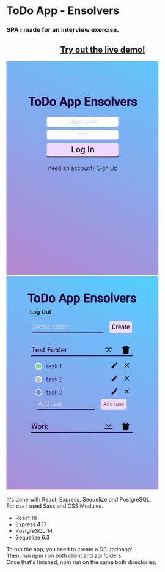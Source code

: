<h1>ToDo App - Ensolvers</h1>
<h3>SPA I made for an interview exercise.</h3>
<h2 align="center"><a href='https://to-do-challenge-nu.vercel.app/'>Try out the live demo!</a></h2>
<img src='./assets/app.png'><img src='./assets/app2.png'>
<p>It's done with React, Express, Sequelize and PostgreSQL. </br>For css I used Sass and CSS Modules.</p>

- React 18
- Express 4.17
- PostgreSQL 14
- Sequelize 6.3

<p>To run the app, you need to create a DB 'todoapp'. <br> Then, run npm i on both client and api folders. <br>
Once that's finished, npm run on the same both directories.</p>
